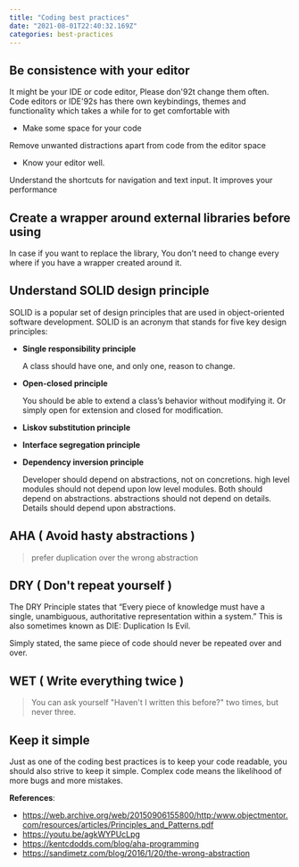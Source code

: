 ```yaml
---
title: "Coding best practices"
date: "2021-08-01T22:40:32.169Z"
categories: best-practices
---
```

## Be consistence with your editor

It might be your IDE or code editor, Please don\'92t change them often. Code editors or IDE\'92s has there own keybindings, themes and functionality which takes a while for to get comfortable with

- Make some space for your code

Remove unwanted distractions apart from code from the editor space

- Know your editor well.

Understand the shortcuts for navigation and text input. It improves your performance

## Create a wrapper around external libraries before using

In case if you want to replace the library, You don't need to change every where if you have a wrapper created around it.

## Understand SOLID design principle

SOLID is a popular set of design principles that are used in object-oriented software development. SOLID is an acronym that stands for five key design principles: 
- **Single responsibility principle**

    A class should have one, and only one, reason to change.

- **Open-closed principle**

    You should be able to extend a class’s behavior without modifying it. Or simply open for extension and closed for modification.
- **Liskov substitution principle**
- **Interface segregation principle** 
- **Dependency inversion principle** 

    Developer should depend on abstractions, not on concretions.
    high level modules should not depend upon low level modules. Both should depend on abstractions.
    abstractions should not depend on details. Details should depend upon abstractions.

## AHA ( Avoid hasty abstractions )

> prefer duplication over the wrong abstraction

## DRY ( Don't repeat yourself )

The DRY Principle states that “Every piece of knowledge must have a single, unambiguous, authoritative representation within a system.” This is also sometimes known as DIE: Duplication Is Evil. 

Simply stated, the same piece of code should never be repeated over and over. 

## WET ( Write everything twice )

> You can ask yourself "Haven't I written this before?" two times, but never three.

## Keep it simple

Just as one of the coding best practices is to keep your code readable, you should also strive to keep it simple. Complex code means the likelihood of more bugs and more mistakes. 

**References**:
- https://web.archive.org/web/20150906155800/http:/www.objectmentor.com/resources/articles/Principles_and_Patterns.pdf
- https://youtu.be/agkWYPUcLpg
- https://kentcdodds.com/blog/aha-programming
- https://sandimetz.com/blog/2016/1/20/the-wrong-abstraction
